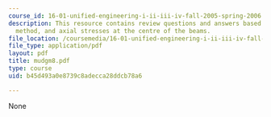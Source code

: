 ```yaml
---
course_id: 16-01-unified-engineering-i-ii-iii-iv-fall-2005-spring-2006
description: This resource contains review questions and answers based on Macaulay's
  method, and axial stresses at the centre of the beams.
file_location: /coursemedia/16-01-unified-engineering-i-ii-iii-iv-fall-2005-spring-2006/b45d493a0e8739c8adecca28ddcb78a6_mudgm8.pdf
file_type: application/pdf
layout: pdf
title: mudgm8.pdf
type: course
uid: b45d493a0e8739c8adecca28ddcb78a6

---
```

None